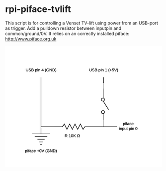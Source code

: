 # rpi-piface-tvlift

This script is for controlling a Venset TV-lift using power from an USB-port as trigger. Add a pulldown resistor between inputpin and common/ground/0V. It relies on an correctly installed piface: http://www.piface.org.uk 

![Wiring](images/rpi-piface-tvlift-wiring.png)
